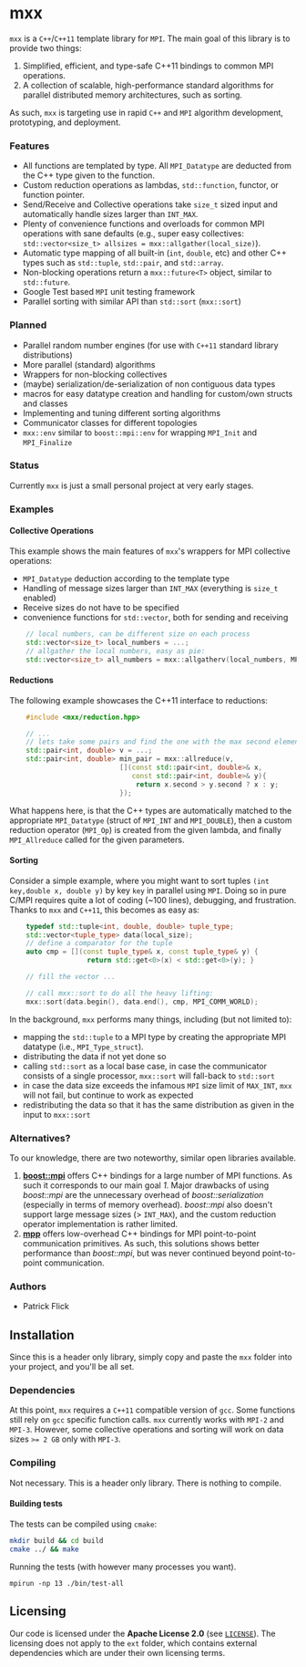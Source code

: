 mxx
===

`mxx` is a `C++`/`C++11` template library for `MPI`. The main goal of this
library is to provide two things:

1. Simplified, efficient, and type-safe C++11 bindings to common MPI operations.
2. A collection of scalable, high-performance standard algorithms for parallel
   distributed memory architectures, such as sorting.

As such, `mxx` is targeting use in rapid `C++` and `MPI` algorithm
development, prototyping, and deployment.

### Features


-  All functions are templated by type. All `MPI_Datatype` are deducted
   from the C++ type given to the function.
-  Custom reduction operations as lambdas, `std::function`, functor, or function
   pointer.
-  Send/Receive and Collective operations take `size_t` sized input and
   automatically handle sizes larger than `INT_MAX`.
-  Plenty of convenience functions and overloads for common MPI operations with
   sane defaults (e.g., super easy collectives: `std::vector<size_t> allsizes =
   mxx::allgather(local_size)`).
-  Automatic type mapping of all built-in (`int`, `double`, etc) and other
   C++ types such as `std::tuple`, `std::pair`, and `std::array`.
-  Non-blocking operations return a `mxx::future<T>` object, similar to
   `std::future`.
-  Google Test based `MPI` unit testing framework
-  Parallel sorting with similar API than `std::sort` (`mxx::sort`)

### Planned

- Parallel random number engines (for use with `C++11` standard library distributions)
- More parallel (standard) algorithms
- Wrappers for non-blocking collectives
- (maybe) serialization/de-serialization of non contiguous data types
- macros for easy datatype creation and handling for custom/own structs and classes
- Implementing and tuning different sorting algorithms
- Communicator classes for different topologies
- `mxx::env` similar to `boost::mpi::env` for wrapping `MPI_Init` and `MPI_Finalize`

### Status

Currently `mxx` is just a small personal project at very early stages.

### Examples

#### Collective Operations

This example shows the main features of `mxx`'s wrappers for MPI collective
operations:

-   `MPI_Datatype` deduction according to the template type
-   Handling of message sizes larger than `INT_MAX` (everything is `size_t`
    enabled)
-   Receive sizes do not have to be specified
-   convenience functions for `std::vector`, both for sending and receiving

```c++
    // local numbers, can be different size on each process
    std::vector<size_t> local_numbers = ...;
    // allgather the local numbers, easy as pie:
    std::vector<size_t> all_numbers = mxx::allgatherv(local_numbers, MPI_COMM_WORLD);
```

#### Reductions

The following example showcases the C++11 interface to reductions:

```c++
    #include <mxx/reduction.hpp>

    // ...
    // lets take some pairs and find the one with the max second element
    std::pair<int, double> v = ...;
    std::pair<int, double> min_pair = mxx::allreduce(v,
                           [](const std::pair<int, double>& x,
                              const std::pair<int, double>& y){
                               return x.second > y.second ? x : y;
                           });
```
What happens here, is that the C++ types are automatically matched to the
appropriate `MPI_Datatype` (struct of `MPI_INT` and `MPI_DOUBLE`),
then a custom reduction operator (`MPI_Op`) is created from
the given lambda, and finally `MPI_Allreduce` called for the given parameters.

#### Sorting

Consider a simple example, where you might want to sort tuples `(int key,double
x, double y)` by key `key` in parallel using `MPI`. Doing so in pure C/MPI
requires quite a lot of coding (~100 lines), debugging, and frustration. Thanks
to `mxx` and `C++11`, this becomes as easy as:

```c++
    typedef std::tuple<int, double, double> tuple_type;
    std::vector<tuple_type> data(local_size);
    // define a comparator for the tuple
    auto cmp = [](const tuple_type& x, const tuple_type& y) {
                   return std::get<0>(x) < std::get<0>(y); }

    // fill the vector ...

    // call mxx::sort to do all the heavy lifting:
    mxx::sort(data.begin(), data.end(), cmp, MPI_COMM_WORLD);
```

In the background, `mxx` performs many things, including (but not limited to):

- mapping the `std::tuple` to a MPI type by creating the appropriate MPI
  datatype (i.e., `MPI_Type_struct`).
- distributing the data if not yet done so
- calling `std::sort` as a local base case, in case the communicator consists of a
  single processor, `mxx::sort` will fall-back to `std::sort`
- in case the data size exceeds the infamous `MPI` size limit of `MAX_INT`,
  `mxx` will not fail, but continue to work as expected
- redistributing the data so that it has the same distribution as given in the
  input to `mxx::sort`


### Alternatives?

To our knowledge, there are two noteworthy, similar open libraries available.

1. [**boost::mpi**](https://github.com/boostorg/mpi) offers C++ bindings for a
   large number of MPI functions. As such it corresponds to our main goal *1*.
   Major drawbacks of using *boost::mpi* are the unnecessary overhead of
   *boost::serialization* (especially in terms of memory overhead).
   *boost::mpi* also doesn't support large message sizes (> `INT_MAX`), and
   the custom reduction operator implementation is rather limited.
2. [**mpp**](https://github.com/motonacciu/mpp) offers low-overhead C++ bindings
   for MPI point-to-point communication primitives. As such, this solutions
   shows better performance than *boost::mpi*, but was never continued beyond
   point-to-point communication.

### Authors

- Patrick Flick

## Installation

Since this is a header only library, simply copy and paste the `mxx` folder into
your project, and you'll be all set.

### Dependencies

At this point, `mxx` requires a `C++11` compatible version of `gcc`. Some
functions still rely on `gcc` specific function calls. `mxx` currently works
with `MPI-2` and `MPI-3`. However, some collective operations and sorting will
work on data sizes `>= 2 GB` only with `MPI-3`.

### Compiling

Not necessary. This is a header only library. There is nothing to compile.

#### Building tests

The tests can be compiled using `cmake`:

```sh
mkdir build && cd build
cmake ../ && make
```

Running the tests (with however many processes you want).
```
mpirun -np 13 ./bin/test-all
```


## Licensing

Our code is licensed under the
**Apache License 2.0** (see [`LICENSE`](LICENSE)).
The licensing does not apply to the `ext` folder, which contains external
dependencies which are under their own licensing terms.

